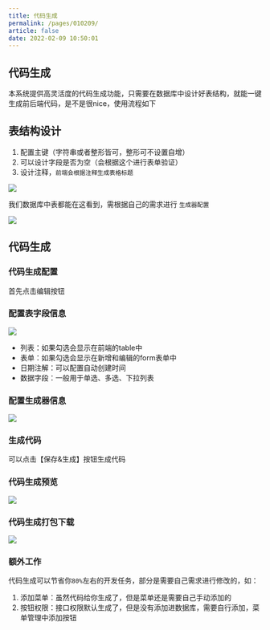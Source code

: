 ```yaml
---
title: 代码生成
permalink: /pages/010209/
article: false
date: 2022-02-09 10:50:01
---
```

## 代码生成
本系统提供高灵活度的代码生成功能，只需要在数据库中设计好表结构，就能一键生成前后端代码，是不是很nice，使用流程如下

##  表结构设计
1. 配置主键（字符串或者整形皆可，整形可不设置自增）
2. 可以设计字段是否为空（会根据这个进行表单验证）
3. 设计注释，```前端会根据注释生成表格标题```

![](https://eladmin.vip/images/2022/20220530232700.jpg)

我们数据库中表都能在这看到，需根据自己的需求进行 ```生成器配置```

![](https://eladmin.vip/images/2022/20220530232258.jpg)

## 代码生成

### 代码生成配置

首先点击编辑按钮

### 配置表字段信息

![](https://eladmin.vip/images/2022/20220530232354.jpg)

- 列表：如果勾选会显示在前端的table中
- 表单：如果勾选会显示在新增和编辑的form表单中
- 日期注解：可以配置自动创建时间
- 数据字段：一般用于单选、多选、下拉列表

### 配置生成器信息

![](https://eladmin.vip/images/2022/20220530232422.jpg)

### 生成代码

可以点击【保存&生成】按钮生成代码

### 代码生成预览

![](https://eladmin.vip/images/2022/20220530232437.jpg)

### 代码生成打包下载

![](https://eladmin.vip/images/2022/20220530232455.jpg)

### 额外工作
代码生成可以节省你```80%```左右的开发任务，部分是需要自己需求进行修改的，如：
1. 添加菜单：虽然代码给你生成了，但是菜单还是需要自己手动添加的
2. 按钮权限：接口权限默认生成了，但是没有添加进数据库，需要自行添加，菜单管理中添加按钮

<Vssue :title="$title" />
